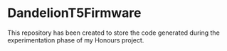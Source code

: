 # DandelionT5Firmware

This repository has been created to store the code generated during the experimentation phase of my Honours project.
